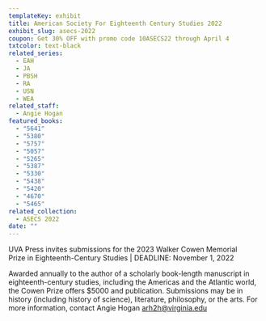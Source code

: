 ```yaml
---
templateKey: exhibit
title: American Society For Eighteenth Century Studies 2022
exhibit_slug: asecs-2022
coupon: Get 30% OFF with promo code 10ASECS22 through April 4
txtcolor: text-black
related_series:
  - EAH
  - JA
  - PBSH
  - RA
  - USN
  - WEA
related_staff:
  - Angie Hogan
featured_books:
  - "5641"
  - "5380"
  - "5757"
  - "5057"
  - "5265"
  - "5387"
  - "5330"
  - "5438"
  - "5420"
  - "4670"
  - "5465"
related_collection:
  - ASECS 2022
date: ""
---
```

UVA Press invites submissions for the 2023 Walker Cowen Memorial Prize in Eighteenth-Century Studies | DEADLINE: November 1, 2022

Awarded annually to the author of a scholarly book-length manuscript in eighteenth-century studies, including the Americas and the Atlantic world, the Cowen Prize offers $5000 and publication. Submissions may be in history (including history of science), literature, philosophy, or the arts. For more information, contact Angie Hogan [arh2h@virginia.edu](mailto:arh2h@virginia.edu)